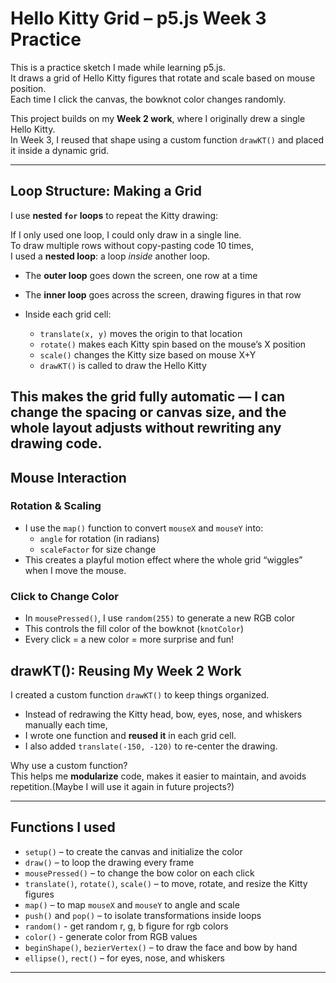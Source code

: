 # Hello Kitty Grid – p5.js Week 3 Practice

This is a practice sketch I made while learning p5.js.  
It draws a grid of Hello Kitty figures that rotate and scale based on mouse position.  
Each time I click the canvas, the bowknot color changes randomly.

This project builds on my **Week 2 work**, where I originally drew a single Hello Kitty.  
In Week 3, I reused that shape using a custom function `drawKT()` and placed it inside a dynamic grid.

---

## Loop Structure: Making a Grid

I use **nested `for` loops** to repeat the Kitty drawing:

If I only used one loop, I could only draw in a single line.  
To draw multiple rows without copy-pasting code 10 times,  
I used a **nested loop**: a loop *inside* another loop.

- The **outer loop** goes down the screen, one row at a time
- The **inner loop** goes across the screen, drawing figures in that row

- Inside each grid cell:
  - `translate(x, y)` moves the origin to that location
  - `rotate()` makes each Kitty spin based on the mouse’s X position
  - `scale()` changes the Kitty size based on mouse X+Y
  - `drawKT()` is called to draw the Hello Kitty

This makes the grid fully automatic — I can change the spacing or canvas size, and the whole layout adjusts without rewriting any drawing code.
---

## Mouse Interaction

### Rotation & Scaling

- I use the `map()` function to convert `mouseX` and `mouseY` into:
  - `angle` for rotation (in radians)
  - `scaleFactor` for size change
- This creates a playful motion effect where the whole grid “wiggles” when I move the mouse.

### Click to Change Color

- In `mousePressed()`, I use `random(255)` to generate a new RGB color
- This controls the fill color of the bowknot (`knotColor`)
- Every click = a new color = more surprise and fun!

## drawKT(): Reusing My Week 2 Work

I created a custom function `drawKT()` to keep things organized.

- Instead of redrawing the Kitty head, bow, eyes, nose, and whiskers manually each time,
- I wrote one function and **reused it** in each grid cell.
- I also added `translate(-150, -120)` to re-center the drawing.

Why use a custom function?  
This helps me **modularize** code, makes it easier to maintain, and avoids repetition.(Maybe I will use it again in future projects?)

---

## Functions I used

- `setup()` – to create the canvas and initialize the color
- `draw()` – to loop the drawing every frame
- `mousePressed()` – to change the bow color on each click
- `translate()`, `rotate()`, `scale()` – to move, rotate, and resize the Kitty figures
- `map()` – to map `mouseX` and `mouseY` to angle and scale
- `push()` and `pop()` – to isolate transformations inside loops
- `random()` - get random r, g, b figure for rgb colors
- `color()` - generate color from RGB values
- `beginShape()`, `bezierVertex()` – to draw the face and bow by hand
- `ellipse()`, `rect()` – for eyes, nose, and whiskers

---
